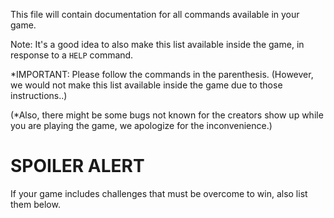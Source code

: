 This file will contain documentation for all commands available in your game.

Note:  It's a good idea to also make this list available inside the game, in response to a `HELP` command.

*IMPORTANT: Please follow the commands in the parenthesis.
(However, we would not make this list available inside the game due to those instructions..)

(*Also, there might be some bugs not known for the creators show up while you are playing the game, we apologize for the inconvenience.)

# SPOILER ALERT

If your game includes challenges that must be overcome to win, also list them below.